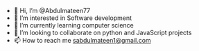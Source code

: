 - 👋 Hi, I’m @Abdulmateen77
- 👀 I’m interested in Software development
- 🌱 I’m currently learning computer science
- 💞️ I’m looking to collaborate on python and JavaScript projects
- 📫 How to reach me sabdulmateen1@gmail.com

<!---
Abdulmateen77/Abdulmateen77 is a ✨ special ✨ repository because its `README.md` (this file) appears on your GitHub profile.
You can click the Preview link to take a look at your changes.
--->
